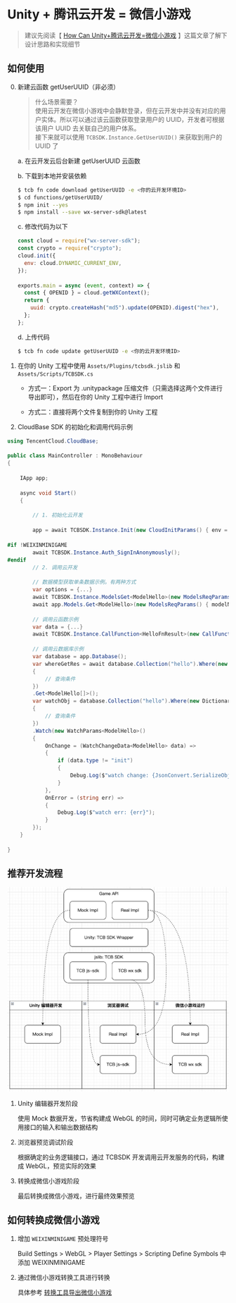 # Unity + 腾讯云开发 = 微信小游戏

> 建议先阅读【 [How Can Unity+腾讯云开发=微信小游戏](https://mp.weixin.qq.com/s/RTmWhx7BUytSA3fCWfBb3g) 】这篇文章了解下设计思路和实现细节

## 如何使用

0. 新建云函数 getUserUUID（非必须）

   > 什么场景需要？  
   > 使用云开发在微信小游戏中会静默登录，但在云开发中并没有对应的用户实体。所以可以通过该云函数获取登录用户的 UUID，开发者可根据该用户 UUID 去关联自己的用户体系。  
   > 接下来就可以使用 `TCBSDK.Instance.GetUserUUID()` 来获取到用户的 UUID 了

   a. 在云开发云后台新建 getUserUUID 云函数

   b. 下载到本地并安装依赖

   ```sh
   $ tcb fn code download getUserUUID -e <你的云开发环境ID>
   $ cd functions/getUserUUID/
   $ npm init --yes
   $ npm install --save wx-server-sdk@latest
   ```

   c. 修改代码为以下

   ```js
   const cloud = require("wx-server-sdk");
   const crypto = require("crypto");
   cloud.init({
     env: cloud.DYNAMIC_CURRENT_ENV,
   });

   exports.main = async (event, context) => {
     const { OPENID } = cloud.getWXContext();
     return {
       uuid: crypto.createHash("md5").update(OPENID).digest("hex"),
     };
   };
   ```

   d. 上传代码

   ```sh
   $ tcb fn code update getUserUUID -e <你的云开发环境ID>
   ```

1. 在你的 Unity 工程中使用 `Assets/Plugins/tcbsdk.jslib` 和 `Assets/Scripts/TCBSDK.cs`

   - 方式一：Export 为 .unitypackage 压缩文件（只需选择这两个文件进行导出即可），然后在你的 Unity 工程中进行 Import

   - 方式二：直接将两个文件复制到你的 Unity 工程

2. CloudBase SDK 的初始化和调用代码示例

```c#
using TencentCloud.CloudBase;

public class MainController : MonoBehaviour
{

    IApp app;

    async void Start()
    {

        // 1. 初始化云开发

        app = await TCBSDK.Instance.Init(new CloudInitParams() { env = "你的云开发环境 ID" });

#if !WEIXINMINIGAME
        await TCBSDK.Instance.Auth_SignInAnonymously();
#endif
        // 2. 调用云开发

        // 数据模型获取单条数据示例。有两种方式
        var options = {...}
        await TCBSDK.Instance.ModelsGet<ModelHello>(new ModelsReqParams() { modelName = "hello", options = options });
        await app.Models.Get<ModelHello>(new ModelsReqParams() { modelName = "hello", options = options });

        // 调用云函数示例
        var data = {...}
        await TCBSDK.Instance.CallFunction<HelloFnResult>(new CallFunctionParams() { name = "helloFn", data = data });

        // 调用云数据库示例
        var database = app.Database();
        var whereGetRes = await database.Collection("hello").Where(new Dictionary<string, object>
        {
            // 查询条件
        })
        .Get<ModelHello[]>();
        var watchObj = database.Collection("hello").Where(new Dictionary<string, object>
        {
            // 查询条件
        })
        .Watch(new WatchParams<ModelHello>()
        {
            OnChange = (WatchChangeData<ModelHello> data) =>
            {
                if (data.type != "init")
                {
                    Debug.Log($"watch change: {JsonConvert.SerializeObject(data.docChanges)}");
                }
            },
            OnError = (string err) =>
            {
                Debug.Log($"watch err: {err}");
            }
        });
    }

}
```

## 推荐开发流程

![](Docs/Images/7.png)

1. Unity 编辑器开发阶段

   使用 Mock 数据开发，节省构建成 WebGL 的时间，同时可确定业务逻辑所使用接口的输入和输出数据结构

2. 浏览器预览调试阶段

   根据确定的业务逻辑接口，通过 TCBSDK 开发调用云开发服务的代码，构建成 WebGL，预览实际的效果

3. 转换成微信小游戏阶段

   最后转换成微信小游戏，进行最终效果预览

## 如何转换成微信小游戏

1. 增加 `WEIXINMINIGAME` 预处理符号

   Build Settings > WebGL > Player Settings > Scripting Define Symbols 中添加 WEIXINMINIGAME

2. 通过微信小游戏转换工具进行转换

   具体参考 [转换工具导出微信小游戏](https://wechat-miniprogram.github.io/minigame-unity-webgl-transform/Design/Transform.html)

